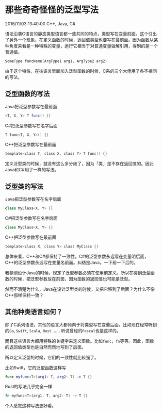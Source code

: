 # 那些奇奇怪怪的泛型写法
2016/11/03 13:40:00
C++, Java, C#


语法沿袭C语言的静态类型语言都一些共同的特点，类型写在变量前面。这个引出了另外一个现象，在定义函数的时候，返回值类型也要写在最前面。因为函数从某种角度来看是一种特殊的变量，运行它相当于对普通变量做解引用，得到的是一个普通值。

```c
SomeType funcName(ArgType1 arg1, ArgType2 arg2)
```

由于这个特性，在往语言里面加入泛型函数的时候，C系的三个大佬用了各不相同的写法。


## 泛型函数的写法

Java把泛型参数写在最前面

```java
<T, X, Y> T func() {}
```

C#把泛型参数写在名字后面

```csharp
T func<T, X, Y>() {}
```

C++把泛型参数写在最前面

```c
template<class T, class X, class Y> T func() {}
```

定义泛型类的时候，就没有这么多分歧了，因为「类」是不存在返回值的。因此Java和C#用了一样的写法。


## 泛型类的写法

Java把泛型参数写在名字后面

```java
class MyClass<X, Y> {}
```

C#把泛型参数写在名字后面

```csharp
class MyClass<X, Y> {}
```

C++把泛型参数写在最前面

```c
template<class X, class Y> class MyClass {}
```

总体来看，C++和C#都保持了一致性。C#的泛型参数永远写在变量明后面，C++的泛型参数永远写在变量名前面。纠结是Java，一下前一下后的。

我猜测设计Java的时候，规定了泛型参数必须在使用前定义。所以在碰到泛型函数的时候，把泛型参数放在前面，因为函数的返回值也可能是泛型。

然而不清楚为什么，Java在设计泛型类的时候，又把它移到了后面？为什么不像C++那样保持一致？


## 其他种类语言如何？

除了C系列语法，其他的语言大都倾向于将类型写在变量后面。比如现在经常听到的`Go`, `Swift`, `Scala`, `Rust` …… 听说曾经的`Pascal`也是这样的。

而且这些语言大都用特殊的关键字来定义函数。比如`func`，`fn`等等。因此，函数的返回值类型也是自然而然地写到了后面。

所以定义泛型的时候，它们的一致性就比较强了。

比如Swift，它的泛型函数这样写

```swift
func myfunc<T>(arg1: T, arg2: T) -> T {}
```

Rust的写法几乎完全一样

```rust
fn myfunc<T>(arg1: T, arg2: T) -> T {}
```

个人感觉这种写法更好看。


